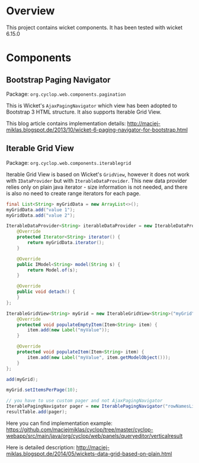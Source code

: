 # Overview
This project contains wicket components. It has been tested with wicket 6.15.0

# Components

## Bootstrap Paging Navigator
Package: `org.cyclop.web.components.pagination`

This is Wicket's `AjaxPagingNavigator` which view has been adopted to Bootstrap 3 HTML structure. It also supports Iterable Grid View.

This blog article contains implementation details: http://maciej-miklas.blogspot.de/2013/10/wicket-6-paging-navigator-for-bootstrap.html

## Iterable Grid View
Package: `org.cyclop.web.components.iterablegrid`

Iterable Grid View is based on Wicket's `GridView`, however it does not work with `IDataProvider` but with
 `IterableDataProvider`. This new data provider relies only on plain java iterator - size information is not needed, and there is also no need to create range iterators for each page.

``` java
final List<String> myGridData = new ArrayList<>();
myGridData.add("value 1");
myGridData.add("value 2");

IterableDataProvider<String> iterableDataProvider = new IterableDataProvider<String>(10) {
	@Override
	protected Iterator<String> iterator() {
		return myGridData.iterator();
	}

	@Override
	public IModel<String> model(String s) {
		return Model.of(s);
	}

	@Override
	public void detach() {
	}
};

IterableGridView<String> myGrid = new IterableGridView<String>("myGrid", iterableDataProvider) {
	@Override
	protected void populateEmptyItem(Item<String> item) {
		item.add(new Label("myValue"));
	}

	@Override
	protected void populateItem(Item<String> item) {
		item.add(new Label("myValue", item.getModelObject()));
	}
};

add(myGrid);

myGrid.setItemsPerPage(10);

// you have to use custom pager and not AjaxPagingNavigator
IterablePagingNavigator pager = new IterablePagingNavigator("rowNamesListPager", rowNamesList);
resultTable.add(pager);

```

Here you can find implementation example: https://github.com/maciejmiklas/cyclop/tree/master/cyclop-webapp/src/main/java/org/cyclop/web/panels/queryeditor/verticalresult

Here is detailed description: http://maciej-miklas.blogspot.de/2014/05/wickets-data-grid-based-on-plain.html


